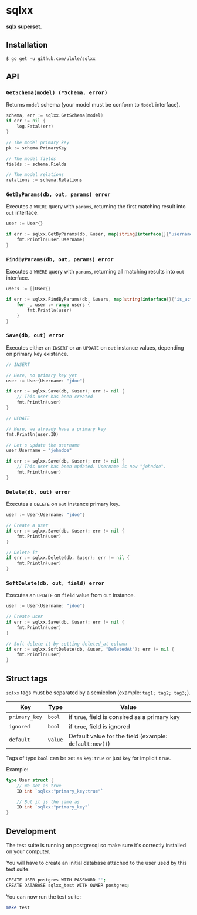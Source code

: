 # sqlxx

**[sqlx](https://github.com/jmoiron/sqlx) superset.**

## Installation

```console
$ go get -u github.com/ulule/sqlxx
```

## API

### `GetSchema(model) (*Schema, error)`

Returns `model` schema (your model must be conform to `Model` interface).

```go
schema, err := sqlxx.GetSchema(model)
if err != nil {
    log.Fatal(err)
}

// The model primary key
pk := schema.PrimaryKey

// The model fields
fields := schema.Fields

// The model relations 
relations := schema.Relations
``` 

### `GetByParams(db, out, params) error`

Executes a `WHERE` query with `params`, returning the first matching result into `out` interface.

```go
user := User{}

if err := sqlxx.GetByParams(db, &user, map[string]interface{}{"username": "jdoe"}); err != nil {
    fmt.Println(user.Username) 
}
```

### `FindByParams(db, out, params) error`

Executes a `WHERE` query with `params`, returning all matching results into `out` interface.

```go
users := []User{}

if err := sqlxx.FindByParams(db, &users, map[string]interface{}{"is_active": true}); err != nil {
    for _, user := range users {
        fmt.Println(user)
    }
}
```

### `Save(db, out) error`

Executes either an `INSERT` or an `UPDATE` on `out` instance values, depending on primary key existance.

```go
// INSERT

// Here, no primary key yet
user := User{Username: "jdoe"}

if err := sqlxx.Save(db, &user); err != nil {
    // This user has been created
    fmt.Println(user)
}

// UPDATE 

// Here, we already have a primary key
fmt.Println(user.ID)

// Let's update the username
user.Username = "johndoe"

if err := sqlxx.Save(db, &user); err != nil {
    // This user has been updated. Username is now "johndoe".
    fmt.Println(user)
}
```

### `Delete(db, out) error`

Executes a `DELETE` on `out` instance primary key. 

```go 
user := User{Username: "jdoe"}

// Create a user
if err := sqlxx.Save(db, &user); err != nil {
    fmt.Println(user)
}

// Delete it
if err := sqlxx.Delete(db, &user); err != nil {
    fmt.Println(user)
}
```

### `SoftDelete(db, out, field) error`

Executes an `UPDATE` on `field` value from `out` instance.

```go
user := User{Username: "jdoe"}

// Create user
if err := sqlxx.Save(db, &user); err != nil {
    fmt.Println(user)
}

// Soft delete it by setting deleted_at column  
if err := sqlxx.SoftDelete(db, &user, "DeletedAt"); err != nil {
    fmt.Println(user)
}
```

## Struct tags

`sqlxx` tags must be separated by a semicolon (example: `tag1; tag2; tag3;`).

| Key           | Type    | Value                                                   |
|---------------|---------|---------------------------------------------------------|
| `primary_key` | `bool`  | if `true`, field is consired as a primary key           |
| `ignored`     | `bool`  | if `true`, field is ignored                             |
| `default`     | `value` | Default value for the field (example: `default:now()`) |

Tags of type `bool` can be set as `key:true` or just `key` for implicit `true`.

Example:

```go
type User struct {
    // We set as true
    ID int `sqlxx:"primary_key:true"`

    // But it is the same as
    ID int `sqlxx:"primary_key"`
}
```

## Development

The test suite is running on postgresql so make sure it's correctly installed on your computer.

You will have to create an initial database attached to the user used by this test suite:


```bash
CREATE USER postgres WITH PASSWORD '';
CREATE DATABASE sqlxx_test WITH OWNER postgres;
```

You can now run the test suite:

```bash
make test
```
